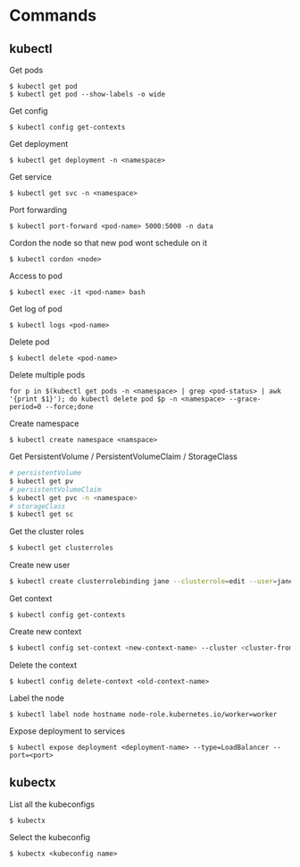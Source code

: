 # Commands

## kubectl

Get pods

```text
$ kubectl get pod
$ kubectl get pod --show-labels -o wide
```

Get config

```text
$ kubectl config get-contexts
```

Get deployment

```text
$ kubectl get deployment -n <namespace>
```

Get service

```text
$ kubectl get svc -n <namespace>
```

Port forwarding

```text
$ kubectl port-forward <pod-name> 5000:5000 -n data
```

Cordon the node so that new pod wont schedule on it

```text
$ kubectl cordon <node>
```

Access to pod

```text
$ kubectl exec -it <pod-name> bash
```

Get log of pod

```text
$ kubectl logs <pod-name>
```

Delete pod

```text
$ kubectl delete <pod-name>
```

Delete multiple pods

```text
for p in $(kubectl get pods -n <namespace> | grep <pod-status> | awk '{print $1}'); do kubectl delete pod $p -n <namespace> --grace-period=0 --force;done
```

Create namespace

```text
$ kubectl create namespace <namspace>
```

Get PersistentVolume / PersistentVolumeClaim / StorageClass

```bash
# persistentVolume
$ kubectl get pv
# persistentVolumeClaim
$ kubectl get pvc -n <namespace>
# storageClass
$ kubectl get sc
```

Get the cluster roles

```bash
$ kubectl get clusterroles
```

Create new user 

```bash
$ kubectl create clusterrolebinding jane --clusterrole=edit --user=jane
```

Get context

```text
$ kubectl config get-contexts
```

Create new context

```bash
$ kubectl config set-context <new-context-name> --cluster <cluster-from-old-context> --user <auth-info-from-old-context>
```

Delete the context

```text
$ kubectl config delete-context <old-context-name>
```

Label the node

```text
$ kubectl label node hostname node-role.kubernetes.io/worker=worker
```

Expose deployment to services

```text
$ kubectl expose deployment <deployment-name> --type=LoadBalancer --port=<port>
```

## kubectx

List all the kubeconfigs

```text
$ kubectx
```

Select the kubeconfig

```text
$ kubectx <kubeconfig name>
```

